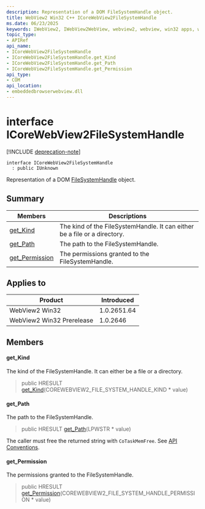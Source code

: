 ```yaml
---
description: Representation of a DOM FileSystemHandle object.
title: WebView2 Win32 C++ ICoreWebView2FileSystemHandle
ms.date: 06/23/2025
keywords: IWebView2, IWebView2WebView, webview2, webview, win32 apps, win32, edge, ICoreWebView2, ICoreWebView2Controller, browser control, edge html, ICoreWebView2FileSystemHandle
topic_type: 
- APIRef
api_name:
- ICoreWebView2FileSystemHandle
- ICoreWebView2FileSystemHandle.get_Kind
- ICoreWebView2FileSystemHandle.get_Path
- ICoreWebView2FileSystemHandle.get_Permission
api_type:
- COM
api_location:
- embeddedbrowserwebview.dll
---
```


# interface ICoreWebView2FileSystemHandle

[!INCLUDE [deprecation-note](../includes/deprecation-note.md)]

```
interface ICoreWebView2FileSystemHandle
  : public IUnknown
```

Representation of a DOM [FileSystemHandle](https://developer.mozilla.org/docs/Web/API/FileSystemHandle) object.

## Summary

 Members                        | Descriptions
--------------------------------|---------------------------------------------
[get_Kind](#get_kind) | The kind of the FileSystemHandle. It can either be a file or a directory.
[get_Path](#get_path) | The path to the FileSystemHandle.
[get_Permission](#get_permission) | The permissions granted to the FileSystemHandle.

## Applies to

Product                         | Introduced
--------------------------------|---------------------------------------------
WebView2 Win32            |    1.0.2651.64
WebView2 Win32 Prerelease |    1.0.2646

## Members

#### get_Kind

The kind of the FileSystemHandle. It can either be a file or a directory.

> public HRESULT [get_Kind](#get_kind)(COREWEBVIEW2_FILE_SYSTEM_HANDLE_KIND * value)

#### get_Path

The path to the FileSystemHandle.

> public HRESULT [get_Path](#get_path)(LPWSTR * value)

The caller must free the returned string with `CoTaskMemFree`. See [API Conventions](/microsoft-edge/webview2/concepts/win32-api-conventions#strings).

#### get_Permission

The permissions granted to the FileSystemHandle.

> public HRESULT [get_Permission](#get_permission)(COREWEBVIEW2_FILE_SYSTEM_HANDLE_PERMISSION * value)

